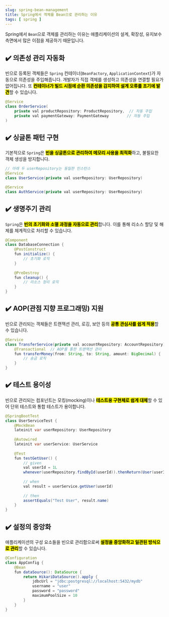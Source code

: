 ```yaml
---
slug: spring-bean-management
title: Spring에서 객체를 Bean으로 관리하는 이유
tags: [ spring ]
---
```


Spring에서 `Bean`으로 객체를 관리하는 이유는 애플리케이션의 설계, 확장성, 유지보수 측면에서 많은 이점을 제공하기 때문입니다.

## ✔️ 의존성 관리 자동화
빈으로 등록된 객체들은 `Spring` 컨테이너(`BeanFactory`, `ApplicationContext`)가 자동으로 의존성을 주입해줍니다. 개발자가 직접 객체를 생성하고 의존성을 연결할 필요가 없어집니다. 또 <mark>**컨테이너가 빌드 시점에 순환 의존성을 감지하여 설계 오류를 조기에 발견**</mark>할 수 있습니다.
```java
@Service
class OrderService(
    private val productRepository: ProductRepository,  // 자동 주입
    private val paymentGateway: PaymentGateway        // 자동 주입
)
```

## ✔️ 싱글톤 패턴 구현
기본적으로 `Spring`은 <mark>**빈을 싱글톤으로 관리하여 메모리 사용을 최적화**</mark>하고, 불필요한 객체 생성을 방지합니다.
```java
// 아래 두 userRepository는 동일한 인스턴스
@Service
class UserService(private val userRepository: UserRepository)

@Service
class AuthService(private val userRepository: UserRepository)
```

## ✔️ 생명주기 관리
`Spring`은 <mark>**빈의 초기화와 소멸 과정을 자동으로 관리**</mark>합니다. 이를 통해 리소스 할당 및 해제를 체계적으로 처리할 수 있습니다.
```java
@Component
class DatabaseConnection {
    @PostConstruct
    fun initialize() {
        // 초기화 로직
    }
    
    @PreDestroy
    fun cleanup() {
        // 리소스 정리 로직
    }
}
```

## ✔️ AOP(관점 지향 프로그래밍) 지원
빈으로 관리되는 객체들은 트랜잭션 관리, 로깅, 보안 등의 <mark>**공통 관심사를 쉽게 적용**</mark>할 수 있습니다.
```java
@Service
class TransferService(private val accountRepository: AccountRepository) {
    @Transactional  // AOP를 통한 트랜잭션 관리
    fun transferMoney(from: String, to: String, amount: BigDecimal) {
        // 송금 로직
    }
}
```

## ✔️ 테스트 용이성
빈으로 관리되는 컴포넌트는 모킹(mocking)이나 <mark>**테스트용 구현체로 쉽게 대체**</mark>할 수 있어 단위 테스트와 통합 테스트가 용이합니다.
```java
@SpringBootTest
class UserServiceTest {
    @MockBean
    lateinit var userRepository: UserRepository
    
    @Autowired
    lateinit var userService: UserService
    
    @Test
    fun testGetUser() {
        // given
        val userId = 1L
        whenever(userRepository.findById(userId)).thenReturn(User(userId, "Test User"))
        
        // when
        val result = userService.getUser(userId)
        
        // then
        assertEquals("Test User", result.name)
    }
}
```

## ✔️ 설정의 중앙화
애플리케이션의 구성 요소들을 빈으로 관리함으로써 <mark>**설정을 중앙화하고 일관된 방식으로 관리**</mark>할 수 있습니다.
```java
@Configuration
class AppConfig {
    @Bean
    fun dataSource(): DataSource {
        return HikariDataSource().apply {
            jdbcUrl = "jdbc:postgresql://localhost:5432/mydb"
            username = "user"
            password = "password"
            maximumPoolSize = 10
        }
    }
}
```